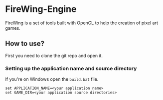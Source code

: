 # FireWing-Engine
FireWing is a set of tools built with OpenGL to help the creation of pixel art games.

## How to use?

First you need to clone the git repo and open it.

### Setting up the application name and source directory
If you're on Windows open the ``build.bat`` file.

```
set APPLICATION_NAME=<your application name>
set GAME_DIR=<your application source directories>
```
